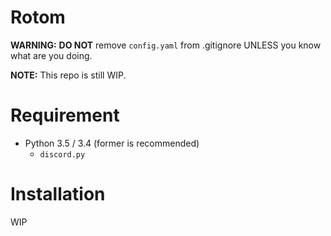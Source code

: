 # Rotom
**WARNING:** **DO NOT** remove `config.yaml` from .gitignore UNLESS you know what are you doing.

**NOTE:** This repo is still WIP.

# Requirement
- Python 3.5 / 3.4 (former is recommended)
  - `discord.py`

# Installation
WIP